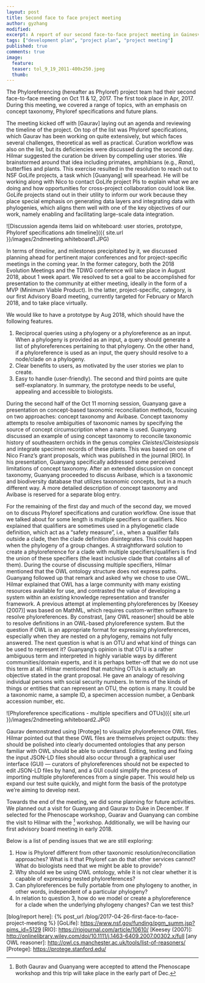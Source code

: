 ```yaml
---
layout: post
title: Second face to face project meeting
author: gyzhang
modified:
excerpt: A report of our second face-to-face project meeting in Gainesville from Oct 11-12, 2017.
tags: ["development plan", "project plan", "project meeting"]
published: true
comments: true
image:
  feature: 
  teaser: tol_9_19_2011-400x250.jpeg
  thumb: 
---
```


The Phyloreferencing (hereafter as Phyloref) project team had their second face-to-face meeting on Oct 11 & 12, 2017. The first took place in Apr, 2017. During this meeting, we covered a range of topics, with an emphasis on concept taxonomy, Phyloref specifications and future plans.

The meeting kicked off with [Gaurav] laying out an agenda and reviewing the timeline of the project. On top of the list was Phyloref specifications, which Gaurav has been working on quite extensively, but which faces several challenges, theoretical as well as practical. Curation workflow was also on the list, but its deficiencies were discussed during the second day. Hilmar suggested the curation be driven by compelling user stories. We brainstormed around that idea including primates, amphibians (e.g., *Rana*), butterflies and plants. This exercise resulted in the resolution to reach out to NSF GoLife projects, a task which [Guanyang] will spearhead. He will be working along with Nico to contact GoLife project PIs to explain what we are doing and how opportunities for cross-project collaboration could look like. GoLife projects stand out in their utility to inform our work because they place special emphasis on generating data layers and integrating data with phylogenies, which aligns them well with one of the key objectives of our work, namely enabling and facilitating large-scale data integration.

![Discussion agenda items laid  on whiteboard: user stories, prototype, Phyloref specifications adn timeline]({{ site.url }}/images/2ndmeeting.whiteboard1.JPG)

In terms of *timeline*, and milestones precipitated by it, we discussed planning ahead for pertinent major conferences and for project-specific meetings in the coming year. In the former category, both the 2018 Evolution Meetings and the TDWG conference will take place in August 2018, about 1 week apart. We resolved to set a goal to be accomplished for presentation to the community at either meeting, ideally in the form of a MVP (Minimum Viable Product). In the latter, project-specific, category, is our first Advisory Board meeting, currently targeted for February or March 2018, and to take place virtually.

We would like to have a prototype by Aug 2018, which should have the following features. 

1. Reciprocal queries using a phylogeny or a phyloreference as an input. When a phylogeny is provided as an input, a query should generate a list of phyloreferences pertaining to that phylogeny. On the other hand, if a phyloreference is used as an input, the query should resolve to a node/clade on a phylogeny.
2. Clear benefits to users, as motivated by the user stories we plan to create.
3. Easy to handle (user-friendly). The second and third points are quite self-explanatory. In summary, the prototype needs to be useful, appealing and accessible to biologists.

During the second half of the Oct 11 morning session, Guanyang gave a presentation on concept-based taxonomic reconciliation methods, focusing on two approaches: concept taxonomy and Avibase. Concept taxonomy attempts to resolve ambiguities of taxonomic names by specifying the source of concept circumscription when a name is used. Guanyang discussed an example of using concept taxonomy to reconcile taxonomic history of southeastern orchids in the genus complex *Cleistes*/*Cleistesiopsis* and integrate specimen records of these plants. This was based on one of Nico Franz’s grant proposals, which was published in the journal [RIO]. In his presentation, Guanyang specifically addressed some perceived limitations of concept taxonomy. After an extended discussion on concept taxonomy, Guanyang proceeded to discuss Avibase, which is a taxonomic and biodiversity database that utilizes taxonomic concepts, but in a much different way. A more detailed description of concept taxonomy and Avibase is reserved for a separate blog entry.

For the remaining of the first day and much of the second day, we moved on to discuss Phyloref specifications and curation workflow. One issue that we talked about for some length is multiple specifiers or qualifiers. Nico explained that qualifiers are sometimes used in a phylogenetic clade definition, which act as a “safety measure”, i.e., when a qualifier falls outside a clade, then the clade definition disintegrates. This could happen when the phylogeny of a group changes. A straightforward solution to create a phyloreference for a clade with multiple specifiers/qualifiers is find the union of these specifiers (the least inclusive clade that contains all of them). During the course of discussing multiple specifiers, Hilmar mentioned that the OWL ontology structure does not express paths. Guanyang followed up that remark and asked why we chose to use OWL. Hilmar explained that OWL has a large community with many existing resources available for use, and contrasted the value of developing a system within an existing knowledge representation and transfer framework. A previous attempt at implementing phyloreferences by [Keesey (2007)] was based on MathML, which requires custom-written software to resolve phyloreferences. By constrast, [any OWL reasoner] should be able to resolve definitions in an OWL-based phyloreference system. But the question if OWL is an appropriate format for expressing phyloreferences, especially when they are nested on a phylogeny, remains not fully answered. The next question is what is an OTU and what kind of things can be used to represent it? Guanyang’s opinion is that OTU is a rather ambiguous term and interpreted in highly variable ways by different communities/domain experts, and it is perhaps better-off that we do not use this term at all. Hilmar mentioned that matching OTUs is actually an objective stated in the grant proposal. He gave an analogy of resolving individual persons with social security numbers. In terms of the kinds of things or entities that can represent an OTU, the option is many. It could be a taxonomic name, a sample ID, a specimen accession number, a Genbank accession number, etc.

![Phyloreference specifications - multiple specifiers and OTUs]({{ site.url }}/images/2ndmeeting.whiteboard2.JPG)

Gaurav demonstrated using [Protege] to visualize phyloreference OWL files. Hilmar pointed out that these OWL files are themselves project outputs: they should be polished into clearly documented ontologies that any person familiar with OWL should be able to understand. Editing, testing and fixing the input JSON-LD files should also occur through a graphical user interface (GUI) — curators of phyloreferences should not be expected to edit JSON-LD files by hand, and a GUI could simplify the process of importing multiple phyloreferences from a single paper. This would help us expand our test suite quickly, and might form the basis of the prototype we’re aiming to develop next.

Towards the end of the meeting, we did some planning for future activities. We planned out a visit for Guanyang and Gaurav to Duke in December. If selected for the Phenoscape workshop, Guarav and Guanyang can combine the visit to Hilmar with the [^workshop] workshop. Additionally, we will be having our first advisory board meeting in early 2018.

Below is a list of pending issues that we are still exploring:

1. How is Phyloref different from other taxonomic resolution/reconciliation approaches? What is it that Phyloref can do that other services cannot? What do biologists need that we might be able to provide?
2. Why should we be using OWL ontology, while it is not clear whether it is capable of expressing nested phyloreferences?
3. Can phyloreferences be fully portable from one phylogeny to another, in other words, independent of a particular phylogeny?
4. In relation to question 3, how do we model or create a phyloreference for a clade when the underlying phylogeny changes? Can we test this?

[^workshop]: Both Gaurav and Guanyang were accepted to attend the Phenoscape workshop and this trip will take place in the early part of Dec. 

[blog/report here]: {% post_url /blog/2017-04-26-first-face-to-face-project-meeting %}
[GoLife]: https://www.nsf.gov/funding/pgm_summ.jsp?pims_id=5129
[RIO]: https://riojournal.com/article/10610/
[Keesey (2007)]: http://onlinelibrary.wiley.com/doi/10.1111/j.1463-6409.2007.00302.x/full
[any OWL reasoner]: http://owl.cs.manchester.ac.uk/tools/list-of-reasoners/
[Protege]: https://protege.stanford.edu/
